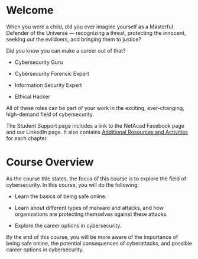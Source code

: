 Welcome
=======

When you were a child, did you ever imagine yourself as a Masterful Defender of the Universe — recognizing a threat, protecting the innocent, seeking out the evildoers, and bringing them to justice?

Did you know you can make a career out of that?

*   Cybersecurity Guru

*   Cybersecurity Forensic Expert

*   Information Security Expert

*   Ethical Hacker

All of these roles can be part of your work in the exciting, ever-changing, high-demand field of cybersecurity.

The Student Support page includes a link to the NetAcad Facebook page and our LinkedIn page. It also contains [Additional Resources and Activities](../../files/IntroCybersecurity%20-%20Additional%20Resources%20and%20Activities.pdf) for each chapter.

Course Overview
===============

As the course title states, the focus of this course is to explore the field of cybersecurity. In this course, you will do the following:

*   Learn the basics of being safe online.

*   Learn about different types of malware and attacks, and how organizations are protecting themselves against these attacks.

*   Explore the career options in cybersecurity.

By the end of this course, you will be more aware of the importance of being safe online, the potential consequences of cyberattacks, and possible career options in cybersecurity.
